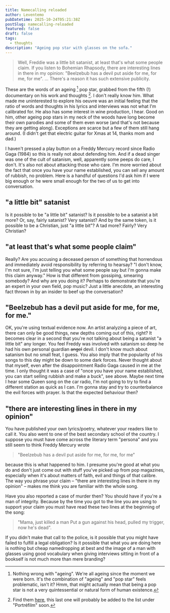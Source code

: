 ```yaml
---
title: Namecalling reloaded
author: Leventemo
pubDatetime: 2025-10-24T05:21:38Z
postSlug: namecalling-reloaded
featured: false
draft: false
tags:
  - thoughts
description: "Ageing pop star with glasses on the sofa."
---
```


>Well, Freddie was a little bit satanist, at least that's what some people claim. If you listen to Bohemian Rhapsody, there are interesting lines in there in my opinion: "Beelzebub has a devil put aside for me, for me, for me". ... There's a reason it has such extensive publicity.

These are the words of an ageing [^1] pop star, grabbed from the fifth (!) documentary on his work and thoughts [^2]. I don't really know him. What made me uninterested to explore his oeuvre was an initial feeling that the ratio of words and thoughts in his lyrics and interviews was not what I'm calibrated for. He also has some interest in wine production, I hear. Good on him, other ageing pop stars in my neck of the woods have long become their own parodies and some of them even worse (and that's not because they are getting along). Exceptions are scarce but a few of them still hang around. (I didn't get that electric guitar for Xmas at 14, thanks mom and dad.)

I haven't pressed a play button on a Freddy Mercury record since Radio Gaga (1984) so this is really not about defending him. And if a dead singer was one of the cult of satanism, well, apparently some peeps do care, I don't. It's also not about attacking those who care. I'm more worried about the fact that once you have your name established, you can sell any amount of rubbish, no problem. Here is a handful of questions I'd ask him if I were big enough or he were small enough for the two of us to get into conversation.

## "a little bit" satanist

Is it possible to be "a little bit" satanist? Is it possible to be a satanist a bit more? Or, say, fairly satanist? Very satanist? And by the same token, is it possible to be a Christian, just "a little bit"? A tad more? Fairly? Very Christian?

## "at least that's what some people claim"

Really? Are you accusing a deceased person of something that horrendous and immediately avoid responsibility by referring to hearsay? "I don't know, I'm not sure, I'm just telling you what some people say but I'm gonna make this claim anyway." How is that different from gossiping, smearing somebody? And why are you doing it? Perhaps to demonstrate that you're an expert in your own field, pop music? Just a little anecdote, an interesting fact thrown in by an insider to beef up the conversation?

## "Beelzebub has a devil put aside for me, for me, for me."

OK, you're using textual evidence now. An artist analyzing a piece of art, there can only be good things, new depths coming out of this, right? It becomes clear in a second that you're not talking about being a satanist "a little bit" any longer. You feel Freddy was involved with satanism so deep he had his own personal guardian ~~angel~~ devil. I don't know much about satanism but no small feat, I guess. You also imply that the popularity of his songs to this day might be down to some dark forces. Never thought about that myself, even after the disappointment Radio Gaga caused in me at the time. I only thought it was a case of "once you have your name established, you can start selling rubbish and make a buck", see above. Maybe next time I hear some Queen song on the car radio, I'm not going to try to find a different station as quick as I can. I'm gonna stay and try to counterbalance the evil forces with prayer. Is that the expected behaviour then?

## "there are interesting lines in there in my opinion"

You have published your own lyrics/poetry, whatever your readers like to call it. You also went to one of the best secondary school of the country. I suppose you must have come across the literary term "persona" and you still seem to think Freddy Mercury wrote

>"Beelzebub has a devil put aside for me, for me, for me"

because this is what happened to him. I presume you're good at what you do and don't just come out with stuff you've picked up from pop magazines, especially when it's about matters of faith, evil and things of that calibre. The way you phrase your claim – "there are interesting lines in there in my opinion" – makes me think you are familiar with the whole song.

Have you also reported a case of murder then? You should have if you're a man of integrity. Because by the time you got to the line you are using to support your claim you must have read these two lines at the beginning of the song:

>"Mama, just killed a man
>Put a gun against his head, pulled my trigger, now he's dead".

If you didn't make that call to the police, is it possible that you might have failed to fulfill a legal obligation? Is it possible that what you are doing here is nothing but cheap namedropping at best and the image of a man with glasses using good vocabulary when giving interviews sitting in front of a bookself is not much more than mere branding?

[^1]: Nothing wrong with "ageing". We're all ageing since the moment we were born. It's the combination of "ageing" and "pop star" feels problematic, isn't it? Hmm, that might actually mean that being a pop star is not a very quintessential or natural form of human existence.

[^2]: Find them [here](https://hu.wikipedia.org/wiki/Kov%C3%A1cs_%C3%81kos_(zen%C3%A9sz)), this last one will probably be added to the list under "Portréfilm" soon.
